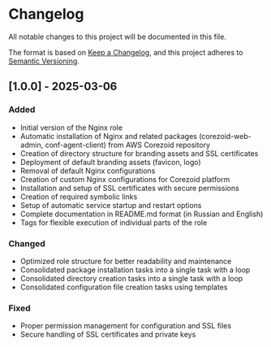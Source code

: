 # Changelog

All notable changes to this project will be documented in this file.

The format is based on [Keep a Changelog](https://keepachangelog.com/en/1.0.0/),
and this project adheres to [Semantic Versioning](https://semver.org/spec/v2.0.0.html).

## [1.0.0] - 2025-03-06

### Added
- Initial version of the Nginx role
- Automatic installation of Nginx and related packages (corezoid-web-admin, conf-agent-client) from AWS Corezoid repository
- Creation of directory structure for branding assets and SSL certificates
- Deployment of default branding assets (favicon, logo)
- Removal of default Nginx configurations
- Creation of custom Nginx configurations for Corezoid platform
- Installation and setup of SSL certificates with secure permissions
- Creation of required symbolic links
- Setup of automatic service startup and restart options
- Complete documentation in README.md format (in Russian and English)
- Tags for flexible execution of individual parts of the role

### Changed
- Optimized role structure for better readability and maintenance
- Consolidated package installation tasks into a single task with a loop
- Consolidated directory creation tasks into a single task with a loop
- Consolidated configuration file creation tasks using templates

### Fixed
- Proper permission management for configuration and SSL files
- Secure handling of SSL certificates and private keys